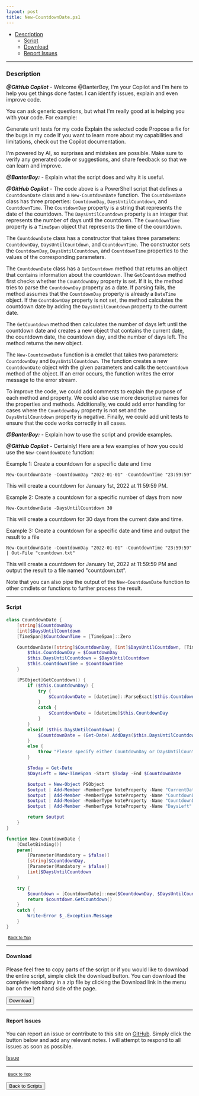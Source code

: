 ```yaml
---
layout: post
title: New-CountdownDate.ps1
---
```


- [Description](#description)
  - [Script](#script)
  - [Download](#download)
  - [Report Issues](#report-issues)

---

### Description

**_@GitHub Copilot_** - Welcome @BanterBoy, I'm your Copilot and I'm here to help you get things done faster. I can identify issues, explain and even improve code.

You can ask generic questions, but what I'm really good at is helping you with your code. For example:

Generate unit tests for my code
Explain the selected code
Propose a fix for the bugs in my code
If you want to learn more about my capabilities and limitations, check out the Copilot documentation.

I'm powered by AI, so surprises and mistakes are possible. Make sure to verify any generated code or suggestions, and share feedback so that we can learn and improve.

**_@BanterBoy:_** - Explain what the script does and why it is useful.

**_@GitHub Copilot_** - The code above is a PowerShell script that defines a `CountdownDate` class and a `New-CountdownDate` function. The `CountdownDate` class has three properties: `CountdownDay`, `DaysUntilCountdown`, and `CountdownTime`. The `CountdownDay` property is a string that represents the date of the countdown. The `DaysUntilCountdown` property is an integer that represents the number of days until the countdown. The `CountdownTime` property is a `TimeSpan` object that represents the time of the countdown.

The `CountdownDate` class has a constructor that takes three parameters: `CountdownDay`, `DaysUntilCountdown`, and `CountdownTime`. The constructor sets the `CountdownDay`, `DaysUntilCountdown`, and `CountdownTime` properties to the values of the corresponding parameters.

The `CountdownDate` class has a `GetCountdown` method that returns an object that contains information about the countdown. The `GetCountdown` method first checks whether the `CountdownDay` property is set. If it is, the method tries to parse the `CountdownDay` property as a date. If parsing fails, the method assumes that the `CountdownDay` property is already a `DateTime` object. If the `CountdownDay` property is not set, the method calculates the countdown date by adding the `DaysUntilCountdown` property to the current date.

The `GetCountdown` method then calculates the number of days left until the countdown date and creates a new object that contains the current date, the countdown date, the countdown day, and the number of days left. The method returns the new object.

The `New-CountdownDate` function is a cmdlet that takes two parameters: `CountdownDay` and `DaysUntilCountdown`. The function creates a new `CountdownDate` object with the given parameters and calls the `GetCountdown` method of the object. If an error occurs, the function writes the error message to the error stream.

To improve the code, we could add comments to explain the purpose of each method and property. We could also use more descriptive names for the properties and methods. Additionally, we could add error handling for cases where the `CountdownDay` property is not set and the `DaysUntilCountdown` property is negative. Finally, we could add unit tests to ensure that the code works correctly in all cases.

**_@BanterBoy:_** - Explain how to use the script and provide examples.

**_@GitHub Copilot_** - Certainly! Here are a few examples of how you could use the `New-CountdownDate` function:

Example 1: Create a countdown for a specific date and time

```
New-CountdownDate -CountdownDay "2022-01-01" -CountdownTime "23:59:59"
```

This will create a countdown for January 1st, 2022 at 11:59:59 PM.

Example 2: Create a countdown for a specific number of days from now

```
New-CountdownDate -DaysUntilCountdown 30
```

This will create a countdown for 30 days from the current date and time.

Example 3: Create a countdown for a specific date and time and output the result to a file

```
New-CountdownDate -CountdownDay "2022-01-01" -CountdownTime "23:59:59" | Out-File "countdown.txt"
```

This will create a countdown for January 1st, 2022 at 11:59:59 PM and output the result to a file named "countdown.txt".

Note that you can also pipe the output of the `New-CountdownDate` function to other cmdlets or functions to further process the result.

---

#### Script

```powershell
class CountdownDate {
    [string]$CountdownDay
    [int]$DaysUntilCountdown
    [TimeSpan]$CountdownTime = [TimeSpan]::Zero

    CountdownDate([string]$CountdownDay, [int]$DaysUntilCountdown, [TimeSpan]$CountdownTime = [TimeSpan]::Zero) {
        $this.CountdownDay = $CountdownDay
        $this.DaysUntilCountdown = $DaysUntilCountdown
        $this.CountdownTime = $CountdownTime
    }

    [PSObject]GetCountdown() {
        if ($this.CountdownDay) {
            try {
                $CountdownDate = [datetime]::ParseExact($this.CountdownDay, "dd/MM/yyyy", $null)
            }
            catch {
                $CountdownDate = [datetime]$this.CountdownDay
            }
        }
        elseif ($this.DaysUntilCountdown) {
            $CountdownDate = (Get-Date).AddDays($this.DaysUntilCountdown)
        }
        else {
            throw "Please specify either CountdownDay or DaysUntilCountdown"
        }

        $Today = Get-Date
        $DaysLeft = New-TimeSpan -Start $Today -End $CountdownDate

        $output = New-Object PSObject
        $output | Add-Member -MemberType NoteProperty -Name "CurrentDate" -Value $Today.ToString("dd/MM/yyyy")
        $output | Add-Member -MemberType NoteProperty -Name "CountdownDate" -Value $CountdownDate.ToString("dd/MM/yyyy")
        $output | Add-Member -MemberType NoteProperty -Name "CountdownDay" -Value $CountdownDate.ToString("dddd dd MMMM")
        $output | Add-Member -MemberType NoteProperty -Name "DaysLeft" -Value "$($DaysLeft.Days) Days"

        return $output
    }
}

function New-CountdownDate {
    [CmdletBinding()]
    param(
        [Parameter(Mandatory = $false)]
        [string]$CountdownDay,
        [Parameter(Mandatory = $false)]
        [int]$DaysUntilCountdown
    )

    try {
        $countdown = [CountdownDate]::new($CountdownDay, $DaysUntilCountdown)
        return $countdown.GetCountdown()
    }
    catch {
        Write-Error $_.Exception.Message
    }
}

```

<span style="font-size:11px;"><a href="#"><i class="fas fa-caret-up" aria-hidden="true" style="color: white; margin-right:5px;"></i>Back to Top</a></span>

---

#### Download

Please feel free to copy parts of the script or if you would like to download the entire script, simple click the download button. You can download the complete repository in a zip file by clicking the Download link in the menu bar on the left hand side of the page.

<button class="btn" type="submit" onclick="window.open('/PowerShell/NewFunctions/New-CountdownDate.ps1')">
    <i class="fa fa-cloud-download-alt">
    </i>
        Download
</button>

---

#### Report Issues

You can report an issue or contribute to this site on <a href="https://github.com/BanterBoy/scripts-blog/issues">GitHub</a>. Simply click the button below and add any relevant notes. I will attempt to respond to all issues as soon as possible.

<!-- Place this tag where you want the button to render. -->

<a class="github-button" href="https://github.com/BanterBoy/scripts-blog/issues/new?title=New-CountdownDate.ps1&body=There is a problem with this function. Please find details below." data-show-count="true" aria-label="Issue BanterBoy/scripts-blog on GitHub">Issue</a>

---

<span style="font-size:11px;"><a href="#"><i class="fas fa-caret-up" aria-hidden="true" style="color: white; margin-right:5px;"></i>Back to Top</a></span>

<a href="/menu/_pages/scripts.html">
    <button class="btn">
        <i class='fas fa-reply'>
        </i>
            Back to Scripts
    </button>
</a>

[1]: http://ecotrust-canada.github.io/markdown-toc
[2]: https://github.com/googlearchive/code-prettify
